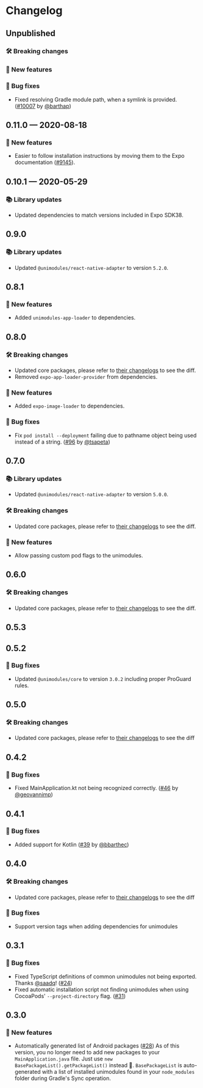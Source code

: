 # Changelog

## Unpublished

### 🛠 Breaking changes

### 🎉 New features

### 🐛 Bug fixes

- Fixed resolving Gradle module path, when a symlink is provided. ([#10007](https://github.com/expo/expo/pull/10007) by [@barthap](https://github.com/barthap))

## 0.11.0 — 2020-08-18

### 🎉 New features

- Easier to follow installation instructions by moving them to the Expo documentation ([#9145](https://github.com/expo/expo/pull/9145)).

## 0.10.1 — 2020-05-29

### 📚 Library updates

- Updated dependencies to match versions included in Expo SDK38.

## 0.9.0

### 📚 Library updates

- Updated `@unimodules/react-native-adapter` to version `5.2.0`.

## 0.8.1

### 🎉 New features

- Added `unimodules-app-loader` to dependencies.

## 0.8.0

### 🛠 Breaking changes

- Updated core packages, please refer to [their changelogs](https://github.com/expo/expo/blob/master/CHANGELOG.md) to see the diff.
- Removed `expo-app-loader-provider` from dependencies.

### 🎉 New features

- Added `expo-image-loader` to dependencies.

### 🐛 Bug fixes

- Fix `pod install --deployment` failing due to pathname object being used instead of a string. ([#96](https://github.com/unimodules/react-native-unimodules/pull/96) by [@tsapeta](https://github.com/tsapeta))

## 0.7.0

### 📚 Library updates

- Updated `@unimodules/react-native-adapter` to version `5.0.0`.

### 🛠 Breaking changes

- Updated core packages, please refer to [their changelogs](https://github.com/expo/expo/blob/master/CHANGELOG.md) to see the diff.

### 🎉 New features

- Allow passing custom pod flags to the unimodules.

## 0.6.0

### 🛠 Breaking changes

- Updated core packages, please refer to [their changelogs](https://github.com/expo/expo/blob/master/CHANGELOG.md) to see the diff.

## 0.5.3

## 0.5.2

### 🐛 Bug fixes

- Updated `@unimodules/core` to version `3.0.2` including proper ProGuard rules.

## 0.5.0

### 🛠 Breaking changes

- Updated core packages, please refer to [their changelogs](https://github.com/expo/expo/blob/master/CHANGELOG.md) to see the diff

## 0.4.2

### 🐛 Bug fixes

- Fixed MainApplication.kt not being recognized correctly. ([#46](https://github.com/unimodules/react-native-unimodules/pull/46) by [@geovannimp](https://github.com/geovannimp))

## 0.4.1

### 🐛 Bug fixes

- Added support for Kotlin ([#39](https://github.com/unimodules/react-native-unimodules/pull/39) by [@bbarthec](https://github.com/bbarthec))

## 0.4.0

### 🛠 Breaking changes

- Updated core packages, please refer to [their changelogs](https://github.com/expo/expo/blob/master/CHANGELOG.md) to see the diff

### 🐛 Bug fixes

- Support version tags when adding dependencies for unimodules

## 0.3.1

### 🐛 Bug fixes

- Fixed TypeScript definitions of common unimodules not being exported. Thanks [@saadq](https://github.com/saadq)! ([#24](https://github.com/unimodules/react-native-unimodules/pull/24))
- Fixed automatic installation script not finding unimodules when using CocoaPods' `--project-directory` flag. ([#31](https://github.com/unimodules/react-native-unimodules/pull/31))

## 0.3.0

### 🎉 New features

- Automatically generated list of Android packages ([#28](https://github.com/unimodules/react-native-unimodules/pull/28))
As of this version, you no longer need to add new packages to your `MainApplication.java` file. Just use `new BasePackageList().getPackageList()` instead 🎉. `BasePackageList` is auto-generated with a list of installed unimodules found in your `node_modules` folder during Gradle's Sync operation.

